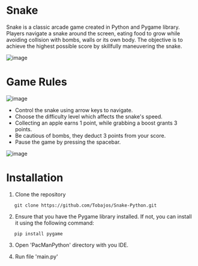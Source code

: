 # Snake

Snake is a classic arcade game created in Python and Pygame library. Players navigate a snake around the screen, eating food to grow while avoiding collision with bombs, walls or its own body. The objective is to achieve the highest possible score by skillfully maneuvering the snake.

![image](https://github.com/Tobajos/Snake--Python/assets/92229397/127924f6-af07-41bb-8107-2e7d2483f378)



# Game Rules

![image](https://github.com/Tobajos/Snake--Python/assets/92229397/2e6235c7-a077-42fe-8d04-11e6ca20d9cc)



* Control the snake using arrow keys to navigate.
* Choose the difficulty level which affects the snake's speed.
* Collecting an apple earns 1 point, while grabbing a boost grants 3 points.
* Be cautious of bombs, they deduct 3 points from your score.
* Pause the game by pressing the spacebar.

![image](https://github.com/Tobajos/Snake--Python/assets/92229397/65d7d9b9-bde1-4ec5-95ab-597d6a8c1014)


# Installation

1. Clone the repository
```
   git clone https://github.com/Tobajos/Snake-Python.git
```
2. Ensure that you have the Pygame library installed. If not, you can install it using the following command:
```
   pip install pygame
```
3. Open 'PacManPython' directory with you IDE.

4. Run file 'main.py'
